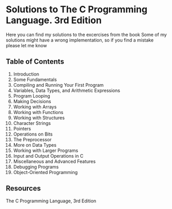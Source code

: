# Solutions to The C Programming Language. 3rd Edition
Here you can find my solutions to the excercises from the book
Some of my solutions might have a wrong implementation, so if you find a mistake please let me know 

## Table of Contents
1. Introduction 
2. Some Fundamentals 
3. Compiling and Running Your First Program
4. Variables, Data Types, and Arithmetic Expressions 
5. Program Looping
6. Making Decisions
7. Working with Arrays
8. Working with Functions 
9. Working with Structures
10. Character Strings
11. Pointers
12. Operations on Bits
13. The Preprocessor 
14. More on Data Types
15. Working with Larger Programs 
16. Input and Output Operations in C
17. Miscellaneous and Advanced Features
18. Debugging Programs 
19. Object-Oriented Programming 

## Resources 
The C Programming Language, 3rd Edition
